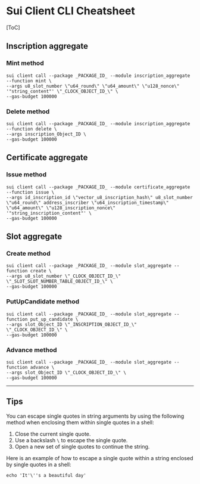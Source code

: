 # Sui Client CLI Cheatsheet

[ToC]

## Inscription aggregate

### Mint method

```shell
sui client call --package _PACKAGE_ID_ --module inscription_aggregate --function mint \
--args u8_slot_number \"u64_round\" \"u64_amount\" \"u128_nonce\" '"string_content"' \"_CLOCK_OBJECT_ID_\" \
--gas-budget 100000
```

### Delete method

```shell
sui client call --package _PACKAGE_ID_ --module inscription_aggregate --function delete \
--args inscription_Object_ID \
--gas-budget 100000
```

## Certificate aggregate

### Issue method

```shell
sui client call --package _PACKAGE_ID_ --module certificate_aggregate --function issue \
--args id_inscription_id \"vector_u8_inscription_hash\" u8_slot_number \"u64_round\" address_inscriber \"u64_inscription_timestamp\" \"u64_amount\" \"u128_inscription_nonce\" '"string_inscription_content"' \
--gas-budget 100000
```

## Slot aggregate

### Create method

```shell
sui client call --package _PACKAGE_ID_ --module slot_aggregate --function create \
--args u8_slot_number \"_CLOCK_OBJECT_ID_\" \"_SLOT_SLOT_NUMBER_TABLE_OBJECT_ID_\" \
--gas-budget 100000
```

### PutUpCandidate method

```shell
sui client call --package _PACKAGE_ID_ --module slot_aggregate --function put_up_candidate \
--args slot_Object_ID \"_INSCRIPTION_OBJECT_ID_\" \"_CLOCK_OBJECT_ID_\" \
--gas-budget 100000
```

### Advance method

```shell
sui client call --package _PACKAGE_ID_ --module slot_aggregate --function advance \
--args slot_Object_ID \"_CLOCK_OBJECT_ID_\" \
--gas-budget 100000
```


---

## Tips

You can escape single quotes in string arguments by using the following method when enclosing them within single quotes in a shell:

1. Close the current single quote.
2. Use a backslash `\` to escape the single quote.
3. Open a new set of single quotes to continue the string.

Here is an example of how to escape a single quote within a string enclosed by single quotes in a shell:

```shell
echo 'It'\''s a beautiful day'
```

